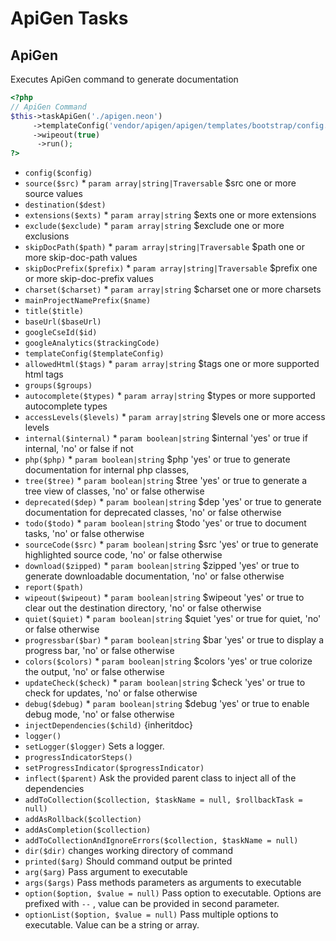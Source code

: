 # ApiGen Tasks
## ApiGen


Executes ApiGen command to generate documentation

``` php
<?php
// ApiGen Command
$this->taskApiGen('./apigen.neon')
     ->templateConfig('vendor/apigen/apigen/templates/bootstrap/config.neon')
     ->wipeout(true)
      ->run();
?>
```

* `config($config)` 
* `source($src)`   * `param array|string|Traversable` $src one or more source values
* `destination($dest)` 
* `extensions($exts)`   * `param array|string` $exts one or more extensions
* `exclude($exclude)`   * `param array|string` $exclude one or more exclusions
* `skipDocPath($path)`   * `param array|string|Traversable` $path one or more skip-doc-path values
* `skipDocPrefix($prefix)`   * `param array|string|Traversable` $prefix one or more skip-doc-prefix values
* `charset($charset)`   * `param array|string` $charset one or more charsets
* `mainProjectNamePrefix($name)` 
* `title($title)` 
* `baseUrl($baseUrl)` 
* `googleCseId($id)` 
* `googleAnalytics($trackingCode)` 
* `templateConfig($templateConfig)` 
* `allowedHtml($tags)`   * `param array|string` $tags one or more supported html tags
* `groups($groups)` 
* `autocomplete($types)`   * `param array|string` $types or more supported autocomplete types
* `accessLevels($levels)`   * `param array|string` $levels one or more access levels
* `internal($internal)`   * `param boolean|string` $internal 'yes' or true if internal, 'no' or false if not
* `php($php)`   * `param boolean|string` $php 'yes' or true to generate documentation for internal php classes,
* `tree($tree)`   * `param boolean|string` $tree 'yes' or true to generate a tree view of classes, 'no' or false otherwise
* `deprecated($dep)`   * `param boolean|string` $dep 'yes' or true to generate documentation for deprecated classes, 'no' or false otherwise
* `todo($todo)`   * `param boolean|string` $todo 'yes' or true to document tasks, 'no' or false otherwise
* `sourceCode($src)`   * `param boolean|string` $src 'yes' or true to generate highlighted source code, 'no' or false otherwise
* `download($zipped)`   * `param boolean|string` $zipped 'yes' or true to generate downloadable documentation, 'no' or false otherwise
* `report($path)` 
* `wipeout($wipeout)`   * `param boolean|string` $wipeout 'yes' or true to clear out the destination directory, 'no' or false otherwise
* `quiet($quiet)`   * `param boolean|string` $quiet 'yes' or true for quiet, 'no' or false otherwise
* `progressbar($bar)`   * `param boolean|string` $bar 'yes' or true to display a progress bar, 'no' or false otherwise
* `colors($colors)`   * `param boolean|string` $colors 'yes' or true colorize the output, 'no' or false otherwise
* `updateCheck($check)`   * `param boolean|string` $check 'yes' or true to check for updates, 'no' or false otherwise
* `debug($debug)`   * `param boolean|string` $debug 'yes' or true to enable debug mode, 'no' or false otherwise
* `injectDependencies($child)`  {inheritdoc}
* `logger()` 
* `setLogger($logger)`  Sets a logger.
* `progressIndicatorSteps()` 
* `setProgressIndicator($progressIndicator)` 
* `inflect($parent)`  Ask the provided parent class to inject all of the dependencies
* `addToCollection($collection, $taskName = null, $rollbackTask = null)` 
* `addAsRollback($collection)` 
* `addAsCompletion($collection)` 
* `addToCollectionAndIgnoreErrors($collection, $taskName = null)` 
* `dir($dir)`  changes working directory of command
* `printed($arg)`  Should command output be printed
* `arg($arg)`  Pass argument to executable
* `args($args)`  Pass methods parameters as arguments to executable
* `option($option, $value = null)`  Pass option to executable. Options are prefixed with `--` , value can be provided in second parameter.
* `optionList($option, $value = null)`  Pass multiple options to executable. Value can be a string or array.

